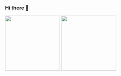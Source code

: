 ### Hi there 👋

<div>
<a href="https://github.com/MayconTostes">
<img loading="lazy" height="180em" src="https://github-readme-stats.vercel.app/api/top-langs/MayconTostes&layout=compact&langs_count=7&theme=dracula"/>
<img loading="lazy" height="180em" src="https://github-readme-stats.vercel.app/apiMaycomTostes&show_icons=true&theme=dracula&include_all_commits=true&count_private=true"/>
</div>

<!--
**MayconTostes/MayconTostes** is a ✨ _special_ ✨ repository because its `README.md` (this file) appears on your GitHub profile.

Here are some ideas to get you started:

- 🔭 I’m currently working on ...
- 🌱 I’m currently learning ...
- 👯 I’m looking to collaborate on ...
- 🤔 I’m looking for help with ...
- 💬 Ask me about ...
- 📫 How to reach me: ...
- 😄 Pronouns: ...
- ⚡ Fun fact: ...
-->
